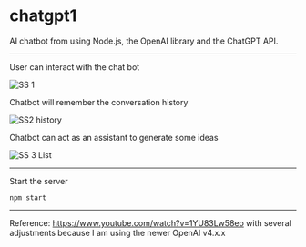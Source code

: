 # chatgpt1
AI chatbot from using Node.js, the OpenAI library and the ChatGPT API.

---
User can interact with the chat bot

![SS 1](https://github.com/firman-ikhsan/chatgpt1/assets/14228299/cb22c707-f769-49b6-a8cf-3f9fa8ef40ad)

Chatbot will remember the conversation history

![SS2 history](https://github.com/firman-ikhsan/chatgpt1/assets/14228299/f34c9dcf-c670-49b0-b494-fb38791921e5)

Chatbot can act as an assistant to generate some ideas

![SS 3 List](https://github.com/firman-ikhsan/chatgpt1/assets/14228299/c52e6b31-3678-4054-ac54-dc5ad8626a2d)


----
Start the server


```
npm start
```
---
Reference: https://www.youtube.com/watch?v=1YU83Lw58eo
with several adjustments because I am using the newer OpenAI v4.x.x
